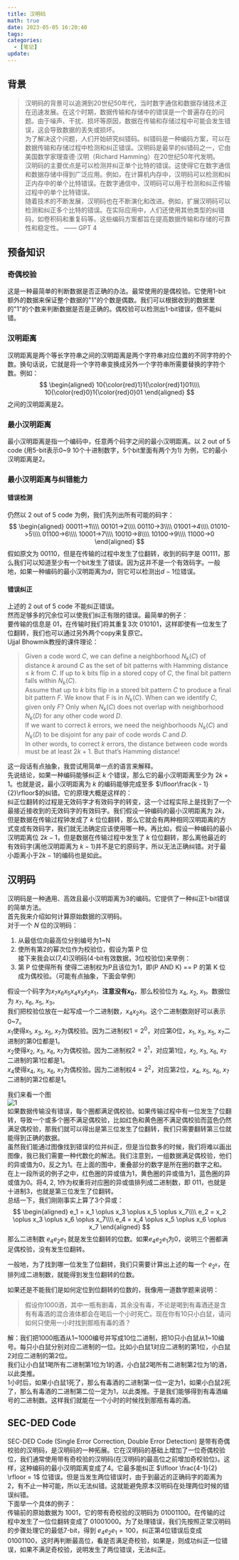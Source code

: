 ```yaml
---
title: 汉明码
math: true
date: 2023-05-05 16:20:40
tags:
categories:
  - [笔记]
update:
---
```


## 背景
> 汉明码的背景可以追溯到20世纪50年代，当时数字通信和数据存储技术正在迅速发展。在这个时期，数据传输和存储中的错误是一个普遍存在的问题。由于噪声、干扰、损坏等原因，数据在传输和存储过程中可能会发生错误，这会导致数据的丢失或损坏。  
> 为了解决这个问题，人们开始研究纠错码。纠错码是一种编码方案，可以在数据传输和存储过程中检测和纠正错误。汉明码是最早的纠错码之一，它由美国数学家理查德·汉明（Richard Hamming）在20世纪50年代发明。  
> 汉明码的主要优点是可以检测并纠正单个比特的错误。这使得它在数字通信和数据存储中得到广泛应用。例如，在计算机内存中，汉明码可以检测和纠正内存中的单个比特错误。在数字通信中，汉明码可以用于检测和纠正传输过程中的单个比特错误。  
> 随着技术的不断发展，汉明码也在不断演化和改进。例如，扩展汉明码可以检测和纠正多个比特的错误。在实际应用中，人们还使用其他类型的纠错码，如卷积码和重复码等。这些编码方案都旨在提高数据传输和存储的可靠性和稳定性。 —— GPT 4  


## 预备知识

### 奇偶校验
这是一种最简单的判断数据是否正确的办法。最常使用的是偶校验。它使用1-bit额外的数据来保证整个数据的"1"的个数是偶数。我们可以根据收到的数据里的"1"的个数来判断数据是否是正确的。偶校验可以检测出1-bit错误，但不能纠错。  

### 汉明距离
汉明距离是两个等长字符串之间的汉明距离是两个字符串对应位置的不同字符的个数。换句话说，它就是将一个字符串变换成另外一个字符串所需要替换的字符个数。例如：  
$$
\begin{aligned}
10{\color{red}1}1{\color{red}1}01\\\\
10{\color{red}0}1{\color{red}0}01
\end{aligned}
$$
之间的汉明距离是2。  

### 最小汉明距离
最小汉明距离是指一个编码中，任意两个码字之间的最小汉明距离。以 2 out of 5 code (用5-bit表示0~9 10个十进制数字，5个bit里面有两个为1) 为例，它的最小汉明距离是2。  



### 最小汉明距离与纠错能力
#### 错误检测
仍然以 2 out of 5 code 为例，我们先列出所有可能的码字：  
$$
\begin{aligned}
00011->1\\\\
00101->2\\\\
00110->3\\\\
01001->4\\\\
01010->5\\\\
01100->6\\\\
10001->7\\\\
10010->8\\\\
10100->9\\\\
11000->0
\end{aligned}
$$
假如原文为 $00110$，但是在传输的过程中发生了位翻转，收到的码字是 $00111$，那么我们可以知道至少有一个bit发生了错误。因为这并不是一个有效码字。一般地，如果一种编码的最小汉明距离为$d$，则它可以检测出$d-1$位错误。  

#### 错误纠正
上述的 2 out of 5 code 不能纠正错误。  
然而足够多的冗余位可以使我们纠正有限的错误。最简单的例子：  
要传输的信息是 $01$，在传输时我们将其重复3次 $010101$，这样即使有一位发生了位翻转，我们也可以通过另外两个copy来复原它。  
Ujjal Bhowmik教授的课件理论：  
> Given a code word $C$, we can define a neighborhood $N_k(C)$ of distance $k$ around $C$ as the set of bit patterns with Hamming distance ≤ $k$ from $C$. If up to k bits flip in a stored copy of $C$, the final bit pattern falls within $N_k(C)$.  
> Assume that up to $k$ bits flip in a stored bit pattern $C$ to produce a final bit pattern $F$. We know that F is in $N_k(C)$. When can we identify $C$, given only $F$? Only when $N_k(C)$ does not overlap with neighborhood $N_k(D)$ for any other code word $D$.  
> If we want to correct $k$ errors, we need the neighborhoods $N_k(C)$ and $N_k(D)$ to be disjoint for any pair of code words $C$ and $D$.  
> In other words, to correct $k$ errors, the distance between code words must be at least $2k + 1$. But that’s Hamming distance!  

这一段话有点抽象，我尝试用简单一点的语言来解释。  
先说结论，如果一种编码能够纠正 $k$ 个错误，那么它的最小汉明距离至少为 $2k + 1$。也就是说，最小汉明距离为 $k$ 的编码能够完成至多 $\lfloor\frac{k - 1}{2}\rfloor$的纠错。它的原理大概是这样的：  
纠正位翻转的过程是无效码字才有效码字的转变，这一个过程实际上是找到了一个最接近接收到的无效码字的有效码字。我们假设一钟编码的最小汉明距离为 $2k$，但是数据在传输过程钟发成了 $k$ 位位翻转，那么它就会有两种相同汉明距离的方式变成有效码字，我们就无法确定应该使用哪一种。再比如，假设一种编码的最小汉明距离位 $2k - 1$，但是数据在传输过程中发生了 $k$ 位位翻转，那么离他最近的有效码字(离他汉明距离为 $k - 1$)并不是它的原码字，所以无法正确纠错。对于最小距离小于$2k - 1$的编码也是如此。  


## 汉明码
汉明码是一种通用、高效且最小汉明距离为3的编码。它提供了一种纠正1-bit错误的简单方法。  
首先我来介绍如何计算原始数据的汉明码。  
对于一个 $N$ 位的汉明码：  
1. 从最低位向最高位分别编号为1~N  
2. 使所有第2的幂次位作为校验位，假设为第 P 位  
接下来我会以(7,4)汉明码(4-bit有效数据，3位校验位)来举例：  
3. 第 P 位使得所有 使得二进制权为P且该位为1，即(P AND K) == P 的第 K 位 成为偶校验。（可能有点抽象，下面会举例）  

假设一个码字为$x_7x_6x_5x_4x_3x_2x_1$，**注意没有$x_0$**，那么校验位为 $x_4$, $x_2$, $x_1$。数据位为 $x_7$, $x_6$, $x_5$, $x_3$。  
我们把校验位放在一起写成一个二进制数，$x_4x_2x_1$。这个二进制数刚好可以表示0~7。  
$x_1$使得$x_1$, $x_3$, $x_5$, $x_7$为偶校验。因为二进制权$1=2^0，$对应第0位，$x_1$, $x_3$, $x_5$, $x_7$二进制的第0位都是1。  
$x_2$使得$x_2$, $x_3$, $x_6$, $x_7$为偶校验。因为二进制权$2=2^1，$对应第1位，$x_2$, $x_3$, $x_6$, $x_7$二进制的第1位都是1。  
$x_4$使得$x_4$, $x_5$, $x_6$, $x_7$为偶校验。因为二进制权$4=2^2，$对应第2位，$x_4$, $x_5$, $x_6$, $x_7$二进制的第2位都是1。  

我们来看一个图  
![1](https://source.geniucker.top/image/20230505-1/1.webp)  
如果数据传输没有错误，每个圈都满足偶校验。如果传输过程中有一位发生了位翻转，导致一个或多个圈不满足偶校验，比如红色和黄色圈不满足偶校验而蓝色仍然满足偶校验，那我们就可以得出是第三位发生了位翻转，我们只需要翻转第三位就能得到正确的数据。  
虽然我们能通过图像找到错误的位并纠正，但是当位数多的时候，我们将难以画出图像，我已我们需要一种代数化的解法。我们注意到，一组数据满足偶校验，他们的异或值为0，反之为1。在上面的图中，重叠部分的数字是所在圈的数字之和。在上一段所说的例子之中，红色圈的异或值为1，黄色圈的异或值为1，蓝色圈的异或值为0。将4, 2, 1作为权重将对应圈的异或值排列成二进制数，即 $011$，也就是十进制3，也就是第三位发生了位翻转。  
总结一下，我们刚刚事实上算了3个异或：  
$$
\begin{aligned}
e_1 = x_1 \oplus x_3 \oplus x_5 \oplus x_7\\\\
e_2 = x_2 \oplus x_3 \oplus x_6 \oplus x_7\\\\
e_4 = x_4 \oplus x_5 \oplus x_6 \oplus x_7
\end{aligned}
$$
那么二进制数 $e_4e_2e_1$ 就是发生位翻转的位数。如果$e_4e_2e_1$为0，说明三个圈都满足偶校验，没有发生位翻转。    

一般地，为了找到哪一位发生了位翻转，我们只需要计算出上述的每一个 $e_{2^k}$，在排列成二进制数，就能得到发生位翻转的位数。  

如果还是不能我们是如何定位到位翻转的位数的，我像用一道数学题来说明：  
> 假设你1000酒，其中一瓶有剧毒，其余没有毒，不论是喝到有毒酒还是含有有毒酒的混合液体都会在喝后一个小时死亡。现在你有10只小白鼠，请问如何只使用一小时找到那瓶有毒的酒？  

解：我们把1000瓶酒从1~1000编号并写成10位二进制，把10只小白鼠从1~10编号。每只小白鼠分别对应二进制的一位。比如小白鼠1对应二进制的第1位，小白鼠2对应二进制的第2位。  
我们让小白鼠1喝所有二进制第1位为1的酒，小白鼠2喝所有二进制第2位为1的酒，以此类推。  
1小时后，如果小白鼠1死了，那么有毒酒的二进制第一位一定为1，如果小白鼠2死了，那么有毒酒的二进制第二位一定为1，以此类推。于是我们能够得到有毒酒编号的二进制数。这样我们就能在一个小时的时候找到那瓶有毒的酒。  

## SEC-DED Code
SEC-DED Code (Single Error Correction, Double Error Detection) 是带有奇偶校验的汉明码，是汉明码的一种拓展。它在汉明码的基础上增加了一位奇偶校验位，我们通常使用带有奇校验的汉明码(在汉明码的最高位之前增加奇校验位)。这样，这种编码的最小汉明距离变成了4。它最多能纠正 $\lfloor \frac{4-1}{2} \rfloor = 1$ 位错误。但是当发生两位错误时，由于到最近的正确码字的距离为2，有不止一种可能，所以无法纠错。这就能避免原本汉明码在处理两位时候的错误纠错。  
下面举一个具体的例子：  
传输前的原始数据为 $1001$，它的带有奇校验的汉明码为 $01001100$。在传输的过程中发生了一位位翻转变成了 $01001000$。为了处理错误，我们先按照正常汉明码的步骤处理它的最低7-bit，得到 $e_4e_2e_1=100$，纠正第4位错误后变成 $01001100$，这时再判断最高位，看是否满足奇校验，如果是，则成功纠正一位错误，如果不满足奇校验，说明发生了两位错误，无法纠正。  